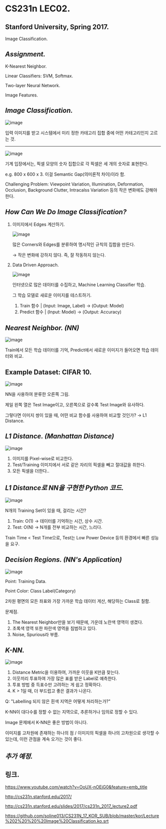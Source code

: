# CS231n LEC02.
## Stanford University, Spring 2017.
Image Classification.

## *Assignment.*
K-Nearest Neighbor.

Linear Classifiers: SVM, Softmax.

Two-layer Neural Network.

Image Features.

## *Image Classification.*
![image](https://user-images.githubusercontent.com/66259854/98202482-72a54300-1f75-11eb-959e-3151ecd1dc6b.png)

입력 이미지를 받고 시스템에서 미리 정한 카테고리 집합 중에 어떤 카테고리인지 고르는 것.

* * *

![image](https://user-images.githubusercontent.com/66259854/98202495-7769f700-1f75-11eb-95c3-f654649584ca.png)

기계 입장에서는, 픽셀 모양의 숫자 집합으로 각 픽셀은 세 개의 숫자로 표현한다.

e.g. 800 x 600 x 3. 이걸 Semantic Gap(의미론적 차이)이라 함.

Challenging Problem: Viewpoint Variation, Illumination, Deformation, Occlusion, Background Clutter, Intracalss Variation 등의 작은 변화에도 강해야 한다. 

## *How Can We Do Image Classification?*
   1. 이미지에서 Edges 계산하기.
      
      ![image](https://user-images.githubusercontent.com/66259854/98202504-7b961480-1f75-11eb-866a-33255bbe95ed.png)
      
      많은 Corners와 Edges를 분류하여 명시적인 규칙의 집합을 만든다.
      
      → 작은 변화에 강하지 않다. 즉, 잘 작동하지 않는다. 
      
   2. Data Driven Approach.
    
      ![image](https://user-images.githubusercontent.com/66259854/98202515-82bd2280-1f75-11eb-8170-fb29589a2efd.png)

      인터넷으로 많은 데이터를 수집하고, Machine Learning Classifier 학습.
      
      그 학습 모델로 새로운 이미지를 테스트하기.
      
        1. Train 함수 | (Input: Image, Label) → (Output: Model)
        2. Predict 함수 | (Input: Model) → (Output: Accuracy)

## *Nearest Neighbor. (NN)*
![image](https://user-images.githubusercontent.com/66259854/98202512-7fc23200-1f75-11eb-9f56-25228a6c0286.png)

Train에서 모든 학습 데이터를 기억, Predict에서 새로운 이미지가 들어오면 학습 데이터와 비교.

## Example Dataset: CIFAR 10.
![image](https://user-images.githubusercontent.com/66259854/98202520-8650a980-1f75-11eb-8458-2113adc6aae2.png)

NN을 사용하여 분류한 오른쪽 그림.

제일 왼쪽 열은 Test Image이고, 오른쪽으로 갈수록 Test Image와 유사하다.

그렇다면 이미지 쌍이 있을 때, 어떤 비교 함수를 사용하여 비교할 것인가? → L1 Distance.

## *L1 Distance. (Manhattan Distance)*
![image](https://user-images.githubusercontent.com/66259854/98202525-8a7cc700-1f75-11eb-94e5-1ee675b3b11b.png)

  1. 이미지를 Pixel-wise로 비교한다.
  2. Test/Training 이미지에서 서로 같은 자리의 픽셀을 빼고 절대값을 취한다.
  3. 모든 픽셀을 더한다..

## *L1 Distance로 NN을 구현한 Python 코드.*
![image](https://user-images.githubusercontent.com/66259854/98202536-9072a800-1f75-11eb-930a-b2a6af97883f.png)

N개의 Training Set이 있을 때, 걸리는 시간?
  
  1. Train: O(1) → 데이터를 기억하는 시간, 상수 시간.
  2. Test: O(N) → N개를 전부 비교하는 시간, 느리다.

Train Time < Test Time으로, Test는 Low Power Device 등의 환경에서 빠른 성능을 요구.

## *Decision Regions. (NN's Application)*
![image](https://user-images.githubusercontent.com/66259854/98202542-94062f00-1f75-11eb-891e-abc8214e37b6.png)

Point: Training Data.

Point Color: Class Label(Category)

2차원 평면의 모든 좌표와 가장 가까운 학습 데이터 게산, 해당하는 Class로 칠함.

문제점.
  1. The Nearest Neighbor만을 보기 때문에, 가운데 노란색 영역이 생겼다.
  2. 초록색 영역 또한 파란색 영역을 침범하고 있다.
  3. Noise, Spurious라 부름.

## *K-NN.*
![image](https://user-images.githubusercontent.com/66259854/98202556-98324c80-1f75-11eb-9ca3-7a4568d0e345.png)

  1. Distance Metric을 이용하여, 가까운 이웃을 K만큼 찾는다.
  2. 이웃끼리 투표하여 가장 많은 표를 받은 Label로 예측한다.
  3. 투표 방법 중 득표수만 고려하는 게 쉽고 정확하다.
  4. K > 1일 때, 더 부드럽고 좋은 결과가 나온다.

Q: "Labelling 되지 않은 흰색 지역은 어떻게 처리하는가?"

K-NN이 대다수를 정할 수 없는 지역으로, 추론하거나 임의로 정할 수 있다.

Image 문제에서 K-NN은 좋은 방법이 아니다.

이미지를 고차원에 존재하는 하나의 점 / 이미지의 픽셀을 하나의 고차원으로 생각할 수 있는데, 이런 관점을 계속 오가는 것이 좋다.

## *추가 예정.*

## 링크.
https://www.youtube.com/watch?v=OoUX-nOEjG0&feature=emb_title

http://cs231n.stanford.edu/2017/

http://cs231n.stanford.edu/slides/2017/cs231n_2017_lecture2.pdf

https://github.com/soline013/CS231N_17_KOR_SUB/blob/master/kor/Lecture%202%20%20%20Image%20Classification.ko.srt
